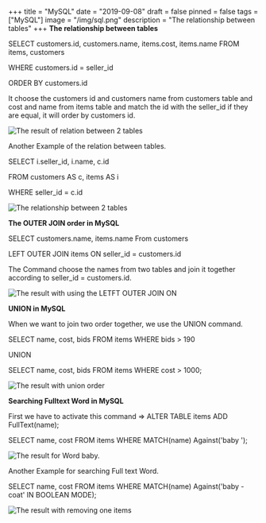 +++
title = "MySQL"
date = "2019-09-08"
draft = false
pinned = false
tags = ["MySQL"]
image = "/img/sql.png"
description = "The relationship between tables"
+++
**The relationship between tables**

SELECT customers.id, customers.name, items.cost, items.name FROM items, customers

WHERE customers.id = seller_id

ORDER BY customers.id

It choose the customers id and customers name from customers table and cost and name from items table and match the id with the seller_id if they are equal, it will order by customers id.

![The result of relation between 2 tables](/img/screen-shot-2019-09-09-at-13.15.16.png)

Another Example of the relation between tables.

SELECT i.seller_id, i.name, c.id 

FROM customers AS c, items AS i

WHERE seller_id = c.id

![The relationship  between 2 tables](/img/screen-shot-2019-09-09-at-13.56.53.png)

**The OUTER JOIN order in MySQL**

SELECT customers.name, items.name From customers

LEFT OUTER JOIN items ON seller_id = customers.id

The Command choose the names from two tables and join it together according to  seller_id = customers.id.

![The result with using the LETFT OUTER JOIN ON](/img/screen-shot-2019-09-09-at-14.15.03.png)

**UNION in MySQL**

When we want to join two order together, we use the UNION command.

SELECT name, cost, bids FROM items WHERE bids > 190 

UNION

SELECT name, cost, bids FROM items WHERE cost > 1000;

![The result with union order](/img/screen-shot-2019-09-09-at-14.28.40.png)

**Searching Fulltext Word in MySQL**

First we have to activate this command => ALTER TABLE items ADD FullText(name);

SELECT name, cost FROM items WHERE MATCH(name) Against('baby ');

![The result for Word baby.](/img/screen-shot-2019-09-09-at-15.24.01.png)

Another Example for searching Full text  Word.

SELECT name, cost FROM items WHERE MATCH(name) Against('baby -coat' IN BOOLEAN MODE);



![The result with removing one items](/img/screen-shot-2019-09-09-at-15.27.32.png)
